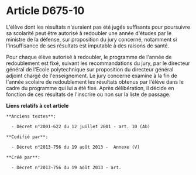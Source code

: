 # Article D675-10

L'élève dont les résultats n'auraient pas été jugés suffisants pour poursuivre sa scolarité peut être autorisé à redoubler
une année d'études par le ministre de la défense, sur proposition du jury concerné, notamment si l'insuffisance de ses
résultats est imputable à des raisons de santé.

Pour chaque élève autorisé à redoubler, le programme de l'année de redoublement est fixé, suivant les recommandations du
jury, par le directeur général de l'Ecole polytechnique sur proposition du directeur général adjoint chargé de
l'enseignement. Le jury concerné examine à la fin de l'année scolaire de redoublement les résultats obtenus par l'élève dans
le cadre du programme qui lui a été fixé. Après délibération, il décide en fonction de ces résultats de l'inscrire ou non sur
la liste de passage.

**Liens relatifs à cet article**

	**Anciens textes**:

	  - Décret n°2001-622 du 12 juillet 2001 - art. 10 (Ab)

	**Codifié par**:

	  - Décret n°2013-756 du 19 août 2013 -  Annexe (V)

	**Créé par**:

	  - Décret n°2013-756 du 19 août 2013 - art.
